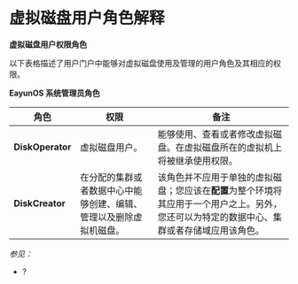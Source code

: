 # 虚拟磁盘用户角色解释

**虚拟磁盘用户权限角色**

以下表格描述了用户门户中能够对虚拟磁盘使用及管理的用户角色及其相应的权限。

**EayunOS 系统管理员角色**

|角色|权限|备注|
|----|----|----|
|**DiskOperator**|虚拟磁盘用户。|能够使用、查看或者修改虚拟磁盘。在虚拟磁盘所在的虚拟机上将被继承使用权限。|
|**DiskCreator**|在分配的集群或者数据中心中能够创建、编辑、管理以及删除虚拟机磁盘。|该角色并不应用于单独的虚拟磁盘；您应该在**配置**为整个环境将其应用于一个用户之上。另外，您还可以为特定的数据中心、集群或者存储域应用该角色。|

*参见：*

-   ?
